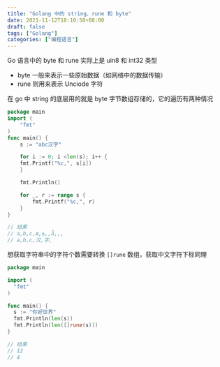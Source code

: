 ```yaml
---
title: "Golang 中的 string、rune 和 byte"
date: 2021-11-12T18:10:50+08:00
draft: false
tags: ["Golang"]
categories: ["编程语言"]
---
```


Go 语言中的 byte 和 rune 实际上是 uin8 和 int32 类型

- byte 一般来表示一些原始数据（如网络中的数据传输）
- rune 则用来表示 Unciode 字符

在 go 中 string 的底层用的就是 byte 字节数组存储的，它的遍历有两种情况

```Go
package main
import (
    "fmt"
)
func main() {
    s := "abc汉字"

    for i := 0; i <len(s); i++ {
    fmt.Printf("%c,", s[i])
    }

    fmt.Println()

    for _, r := range s {
        fmt.Printf("%c,", r)
    }
}

// 结果
// a,b,c,æ,±,,å,­,,
// a,b,c,汉,字,


```

想获取字符串中的字符个数需要转换 `[]rune` 数组，获取中文字符下标同理

```Go
package main

import (
  "fmt"
)

func main() {
  s := "你好世界"
  fmt.Println(len(s))
  fmt.Println(len([]rune(s)))
}

// 结果
// 12
// 4
```